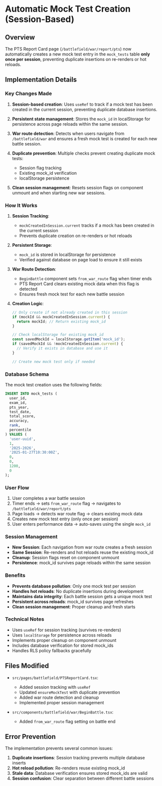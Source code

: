 # Automatic Mock Test Creation (Session-Based)

## Overview

The PTS Report Card page (`/battlefield/war/report/pts`) now automatically creates a new mock test entry in the `mock_tests` table **only once per session**, preventing duplicate insertions on re-renders or hot reloads.

## Implementation Details

### Key Changes Made

1. **Session-based creation**: Uses `useRef` to track if a mock test has been created in the current session, preventing duplicate database insertions.

2. **Persistent state management**: Stores the `mock_id` in localStorage for persistence across page reloads within the same session.

3. **War route detection**: Detects when users navigate from `/battlefield/war` and ensures a fresh mock test is created for each new battle session.

4. **Duplicate prevention**: Multiple checks prevent creating duplicate mock tests:
   - Session flag tracking
   - Existing mock_id verification
   - localStorage persistence

5. **Clean session management**: Resets session flags on component unmount and when starting new war sessions.

### How It Works

1. **Session Tracking**: 
   - `mockCreatedInSession.current` tracks if a mock has been created in the current session
   - Prevents duplicate creation on re-renders or hot reloads

2. **Persistent Storage**:
   - `mock_id` is stored in localStorage for persistence
   - Verified against database on page load to ensure it still exists

3. **War Route Detection**:
   - `BeginBattle` component sets `from_war_route` flag when timer ends
   - PTS Report Card clears existing mock data when this flag is detected
   - Ensures fresh mock test for each new battle session

4. **Creation Logic**:
   ```typescript
   // Only create if not already created in this session
   if (mockId && mockCreatedInSession.current) {
     return mockId; // Return existing mock_id
   }
   
   // Check localStorage for existing mock_id
   const savedMockId = localStorage.getItem('mock_id');
   if (savedMockId && !mockCreatedInSession.current) {
     // Verify it exists in database and use it
   }
   
   // Create new mock test only if needed
   ```

### Database Schema

The mock test creation uses the following fields:

```sql
INSERT INTO mock_tests (
  user_id,
  exam_id, 
  pts_year,
  test_date,
  total_score,
  accuracy,
  rank,
  percentile
) VALUES (
  'user-uuid',
  1,
  '2025-2026',
  '2025-01-27T10:30:00Z',
  0,
  0,
  1200,
  0
);
```

### User Flow

1. User completes a war battle session
2. Timer ends → sets `from_war_route` flag → navigates to `/battlefield/war/report/pts`
3. Page loads → detects war route flag → clears existing mock data
4. Creates new mock test entry (only once per session)
5. User enters performance data → auto-saves using the single `mock_id`

### Session Management

- **New Session**: Each navigation from war route creates a fresh session
- **Same Session**: Re-renders and hot reloads reuse the existing mock_id
- **Cleanup**: Session flags reset on component unmount
- **Persistence**: mock_id survives page reloads within the same session

### Benefits

- **Prevents database pollution**: Only one mock test per session
- **Handles hot reloads**: No duplicate insertions during development
- **Maintains data integrity**: Each battle session gets a unique mock test
- **Persistent across reloads**: mock_id survives page refreshes
- **Clean session management**: Proper cleanup and fresh starts

### Technical Notes

- Uses `useRef` for session tracking (survives re-renders)
- Uses `localStorage` for persistence across reloads
- Implements proper cleanup on component unmount
- Includes database verification for stored mock_ids
- Handles RLS policy fallbacks gracefully

## Files Modified

- `src/pages/battlefield/PTSReportCard.tsx`: 
  - Added session tracking with `useRef`
  - Updated `ensureMockTest` with duplicate prevention
  - Added war route detection and cleanup
  - Implemented proper session management

- `src/components/battlefield/war/BeginBattle.tsx`:
  - Added `from_war_route` flag setting on battle end

## Error Prevention

The implementation prevents several common issues:

1. **Duplicate insertions**: Session tracking prevents multiple database inserts
2. **Hot reload pollution**: Re-renders reuse existing mock_id
3. **Stale data**: Database verification ensures stored mock_ids are valid
4. **Session confusion**: Clear separation between different battle sessions 